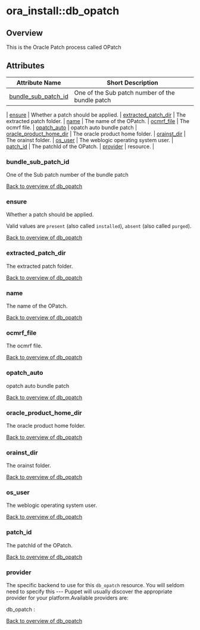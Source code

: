 # ora\_install::db_opatch

## Overview

This is the Oracle Patch process called OPatch

## Attributes



Attribute Name                                                | Short Description                                |
------------------------------------------------------------- | ------------------------------------------------ |
[bundle_sub_patch_id](#db_opatch_bundle_sub_patch_id)         | One of the Sub patch number of the bundle patch
 |
[ensure](#db_opatch_ensure)                                   | Whether a patch should be applied.               |
[extracted_patch_dir](#db_opatch_extracted_patch_dir)         | The extracted patch folder.                      |
[name](#db_opatch_name)                                       | The name of the OPatch.                          |
[ocmrf_file](#db_opatch_ocmrf_file)                           | The ocmrf file.                                  |
[opatch_auto](#db_opatch_opatch_auto)                         | opatch auto bundle patch
                        |
[oracle_product_home_dir](#db_opatch_oracle_product_home_dir) | The oracle product home folder.                  |
[orainst_dir](#db_opatch_orainst_dir)                         | The orainst folder.                              |
[os_user](#db_opatch_os_user)                                 | The weblogic operating system user.              |
[patch_id](#db_opatch_patch_id)                               | The patchId of the OPatch.                       |
[provider](#db_opatch_provider)                               | resource.                                        |




### bundle_sub_patch_id<a name='db_opatch_bundle_sub_patch_id'>

One of the Sub patch number of the bundle patch



[Back to overview of db_opatch](#attributes)

### ensure<a name='db_opatch_ensure'>

Whether a patch should be applied.

Valid values are `present` (also called `installed`), `absent` (also called `purged`). 

[Back to overview of db_opatch](#attributes)

### extracted_patch_dir<a name='db_opatch_extracted_patch_dir'>

The extracted patch folder.



[Back to overview of db_opatch](#attributes)

### name<a name='db_opatch_name'>

The name of the OPatch.



[Back to overview of db_opatch](#attributes)

### ocmrf_file<a name='db_opatch_ocmrf_file'>

The ocmrf file.



[Back to overview of db_opatch](#attributes)

### opatch_auto<a name='db_opatch_opatch_auto'>

opatch auto bundle patch



[Back to overview of db_opatch](#attributes)

### oracle_product_home_dir<a name='db_opatch_oracle_product_home_dir'>

The oracle product home folder.



[Back to overview of db_opatch](#attributes)

### orainst_dir<a name='db_opatch_orainst_dir'>

The orainst folder.



[Back to overview of db_opatch](#attributes)

### os_user<a name='db_opatch_os_user'>

The weblogic operating system user.



[Back to overview of db_opatch](#attributes)

### patch_id<a name='db_opatch_patch_id'>

The patchId of the OPatch.



[Back to overview of db_opatch](#attributes)

### provider<a name='db_opatch_provider'>

The specific backend to use for this `db_opatch`
resource. You will seldom need to specify this --- Puppet will usually
discover the appropriate provider for your platform.Available providers are:

db_opatch
: 



[Back to overview of db_opatch](#attributes)
